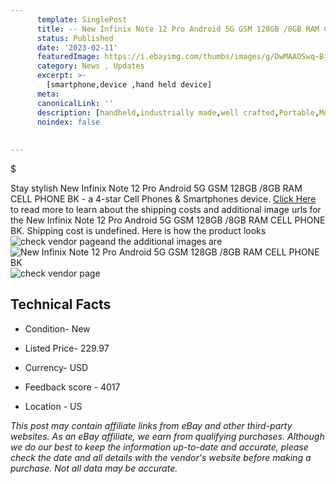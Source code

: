 ```yaml
---
      template: SinglePost
      title: -- New Infinix Note 12 Pro Android 5G GSM 128GB /8GB RAM CELL PHONE BK
      status: Published
      date: '2023-02-11'
      featuredImage: https://i.ebayimg.com/thumbs/images/g/DwMAAOSwq~Bj5VPA/s-l225.jpg
      category: News , Updates
      excerpt: >-
        [smartphone,device ,hand held device]
      meta:
      canonicalLink: ''
      description: [handheld,industrially made,well crafted,Portable,Mobile,Compact,Convenient,Lightweight,Maneuverable,Man-portable,Miniature,Carriable,Hand-held,Light,Holdable,Transportable,Mobile device,Pocket-sized,On-the-go,Wireless,Cordless,Compact size,Convenient size, smartphone,device ,hand held device]
      noindex: false
      
        
---
```

$

Stay stylish New Infinix Note 12 Pro Android 5G GSM 128GB /8GB RAM CELL PHONE BK - a 4-star Cell Phones & Smartphones device. [Click Here](https://www.ebay.com/itm/225410648125?hash=item347b85883d%3Ag%3ADwMAAOSwq%7EBj5VPA&amdata=enc%3AAQAHAAAA4Dc57PvFQJ7rvZhTjLLj%2BeGOUkK%2FryXZu0wvJfX8mNX3Jth9E40BUiruB%2FLKHu%2BSuzhFMGWvwiwXEF9GzQVqPuqixNbAuLafLHh6CbAhlfFLNjLjOrPh3ag%2B9RPaBGEbhY0%2F0O9n3EWjoxgL4iSfoFILo3sCRu4egRyc%2B%2FDmH7mNr08x224RjbFJlHr9Wdpcip%2Bm%2BO1wSjG8yJ07XAUeWpH6HwyI7Z8Pv1R3B%2BaNnC%2B%2B6QucueiKaHh2meo2mxWvmheNtsSTk51Q%2F%2FpWn%2B8oT1mteH68IdGHS%2BS%2FF2Wwik3F&mkevt=1&mkcid=1&mkrid=711-53200-19255-0&campid=%253CePNCampaignId%253E&customid=%253CreferenceId%253E&toolid=10049) to read more to learn about the shipping costs and additional image urls for the New Infinix Note 12 Pro Android 5G GSM 128GB /8GB RAM CELL PHONE BK. Shipping cost is undefined. Here is how the product looks ![check vendor page](https://i.ebayimg.com/thumbs/images/g/DwMAAOSwq~Bj5VPA/s-l225.jpg)and the additional images are![New Infinix Note 12 Pro Android 5G GSM 128GB /8GB RAM CELL PHONE BK](https://i.ebayimg.com/images/g/DwMAAOSwq~Bj5VPA/s-l960.jpg)![check vendor page](https://origin-galleryplus.ebayimg.com/ws/web/225410648125_2_0_1/225x225.jpg,https://origin-galleryplus.ebayimg.com/ws/web/225410648125_3_0_1/225x225.jpg,https://origin-galleryplus.ebayimg.com/ws/web/225410648125_4_0_1/225x225.jpg,https://origin-galleryplus.ebayimg.com/ws/web/225410648125_5_0_1/225x225.jpg,https://origin-galleryplus.ebayimg.com/ws/web/225410648125_6_0_1/225x225.jpg,https://origin-galleryplus.ebayimg.com/ws/web/225410648125_7_0_1/225x225.jpg,https://origin-galleryplus.ebayimg.com/ws/web/225410648125_8_0_1/225x225.jpg,https://origin-galleryplus.ebayimg.com/ws/web/225410648125_9_0_1/225x225.jpg)



 ## Technical Facts 



     
      

 - Condition- New 


      

 - Listed Price- 229.97 


      

 - Currency- USD 


      

 - Feedback score - 4017 


      

 - Location - US 


      
      

 *_This post may contain affiliate links from eBay and other third-party websites. As an eBay affiliate, we earn from qualifying purchases. Although we do our best to keep the information up-to-date and accurate, please check the date and all details with the vendor's website before making a purchase. Not all data may be accurate._*






